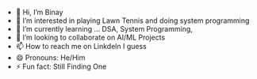 - 👋 Hi, I’m Binay
- 👀 I’m interested in playing Lawn Tennis and doing system programming
- 🌱 I’m currently learning ... DSA, System Programming, 
- 💞️ I’m looking to collaborate on AI/ML Projects
- 📫 How to reach me on Linkdeln I guess
- 😄 Pronouns: He/Him
- ⚡ Fun fact: Still Finding One

<!---
bkd-dotcom/bkd-dotcom is a ✨ special ✨ repository because its `README.md` (this file) appears on your GitHub profile.
You can click the Preview link to take a look at your changes.
--->
